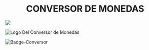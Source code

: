  <h1 align="center"> CONVERSOR DE MONEDAS </h1>
 <p align: "left">
  <img src= "https://img.shields.io/badge/Status-Finalizado-T">
 </p>
  
![Logo Del Conversor de Monedas](https://github.com/joelmrev/Challenge-Conversor-De-Monedas-ONE/assets/99095551/9abd19b9-56e5-475c-8247-1bdda40310df)


![Badge-Conversor](https://github.com/joelmrev/Challenge-Conversor-De-Monedas-ONE/assets/99095551/79f3e9c1-5064-424b-8059-28a66d31b6c8)
